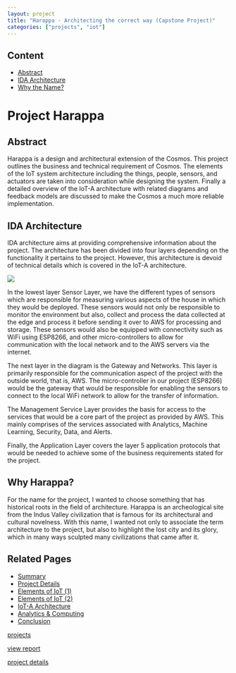 ```yaml
---
layout: project
title: "Harappa - Architecting the correct way (Capstone Project)"
categories: ["projects", "iot"]
---          
```

 
Content
-------

* [Abstract](#abstract)
* [IDA Architecture](#ida-architecture)
* [Why the Name?](#why-the-name)

Project Harappa
===============

Abstract
--------

Harappa is a design and architectural extension of the Cosmos. This project outlines the business and technical requirement of Cosmos. The elements of the IoT system architecture including the things, people, sensors, and actuators are taken into consideration while designing the system. Finally a detailed overview of the IoT-A architecture with related diagrams and feedback models are discussed to make the Cosmos a much more reliable implementation.

IDA Architecture
----------------

IDA architecture aims at providing comprehensive information about the project. The architecture has been divided into four layers depending on the functionality it pertains to the project. However, this architecture is devoid of technical details which is covered in the IoT-A architecture.

![](https://project-odyssey.s3.us-east-2.amazonaws.com/3dfad2aa53a17a794c0c9198c76b213f.png)

In the lowest layer Sensor Layer, we have the different types of sensors which are responsible for measuring various aspects of the house in which they would be deployed. These sensors would not only be responsible to monitor the environment but also, collect and process the data collected at the edge and process it before sending it over to AWS for processing and storage. These sensors would also be equipped with connectivity such as WiFi using ESP8266, and other micro-controllers to allow for communication with the local network and to the AWS servers via the internet.  
  
The next layer in the diagram is the Gateway and Networks. This layer is primarily responsible for the communication aspect of the project with the outside world, that is, AWS. The micro-controller in our project (ESP8266) would be the gateway that would be responsible for enabling the sensors to connect to the local WiFi network to allow for the transfer of information.  
  
The Management Service Layer provides the basis for access to the services that would be a core part of the project as provided by AWS. This mainly comprises of the services associated with Analytics, Machine Learning, Security, Data, and Alerts.  
  
Finally, the Application Layer covers the layer 5 application protocols that would be needed to achieve some of the business requirements stated for the project.

Why Harappa?
------------

For the name for the project, I wanted to choose something that has historical roots in the field of architecture. Harappa is an archeological site from the Indus Valley civilization that is famous for its architectural and cultural novelness. With this name, I wanted not only to associate the term architecture to the project, but also to highlight the lost city and its glory, which in many ways sculpted many civilizations that came after it.

Related Pages
-------------

* [Summary](2018-12-02-00-harappa.markdown)
* [Project Details](2018-12-02-01-harappa-project-details.markdown)
* [Elements of IoT (1)](2018-12-02-02-harappa-elements-of-iot.markdown)
* [Elements of IoT (2)](2018-12-02-harappa-03-elements-of-iot-system.markdown)
* [IoT-A Architecture](2018-12-02-harappa-04-iot-a.markdown)
* [Analytics & Computing](2018-12-02-harappa-05-analytics.markdown)
* [Conclusion](2018-12-02-harappa-06-conclusion.markdown)

[projects](../../project-odyssey/projects.markdown)

[view report](https://project-odyssey.s3.us-east-2.amazonaws.com/Odyssey-Resources/Projects/Harappa/52A3EF1A5E031436D4C60715469F3DD5.pdf)

[project details](2018-12-02-01-harappa-project-details.markdown)

